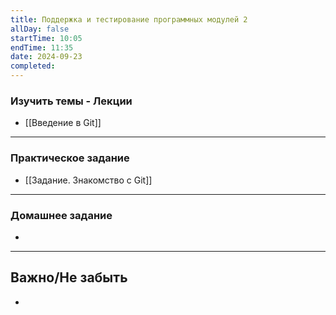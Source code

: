 ```yaml
---
title: Поддержка и тестирование программных модулей 2
allDay: false
startTime: 10:05
endTime: 11:35
date: 2024-09-23
completed:
---
```

### Изучить темы - Лекции

- [[Введение в Git]]

---
### Практическое задание

- [[Задание. Знакомство с Git]]

---
### Домашнее задание

- 

---
## Важно/Не забыть

- 